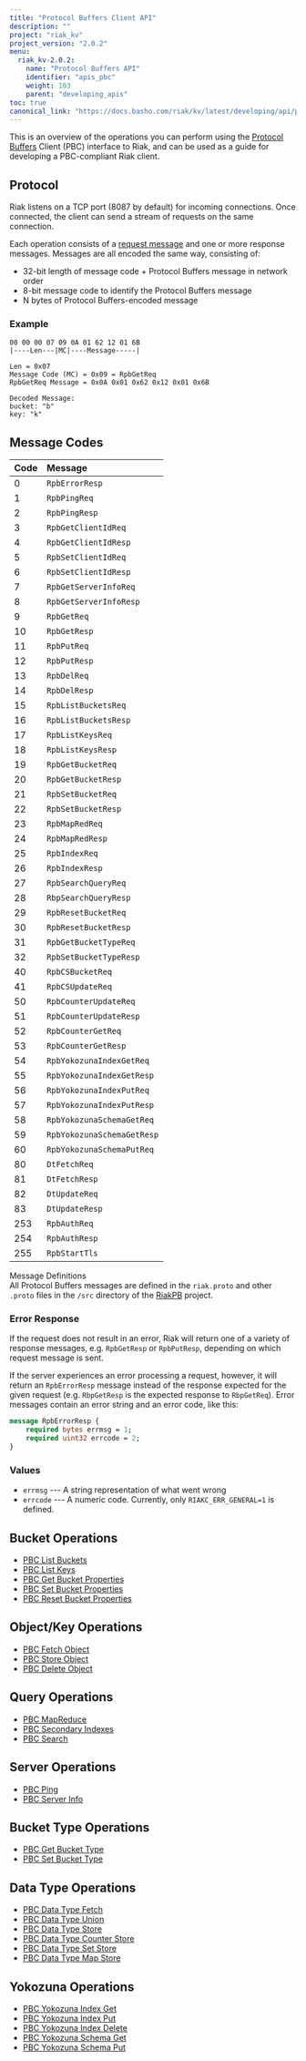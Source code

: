 ```yaml
---
title: "Protocol Buffers Client API"
description: ""
project: "riak_kv"
project_version: "2.0.2"
menu:
  riak_kv-2.0.2:
    name: "Protocol Buffers API"
    identifier: "apis_pbc"
    weight: 103
    parent: "developing_apis"
toc: true
canonical_link: "https://docs.basho.com/riak/kv/latest/developing/api/protocol-buffers"
---
```


This is an overview of the operations you can perform using the
[Protocol Buffers](https://code.google.com/p/protobuf/) Client (PBC)
interface to Riak, and can be used as a guide for developing a
PBC-compliant Riak client.

## Protocol

Riak listens on a TCP port (8087 by default) for incoming connections.
Once connected, the client can send a stream of requests on the same
connection.

Each operation consists of a [request message](https://developers.google.com/protocol-buffers/docs/encoding) and one or more response messages. Messages are all encoded the same way, consisting of:

* 32-bit length of message code + Protocol Buffers message in network
  order
* 8-bit message code to identify the Protocol Buffers message
* N bytes of Protocol Buffers-encoded message

### Example

```
00 00 00 07 09 0A 01 62 12 01 6B
|----Len---|MC|----Message-----|

Len = 0x07
Message Code (MC) = 0x09 = RpbGetReq
RpbGetReq Message = 0x0A 0x01 0x62 0x12 0x01 0x6B

Decoded Message:
bucket: "b"
key: "k"
```

## Message Codes

Code | Message |
:----|:--------|
0 | `RpbErrorResp` |
1 | `RpbPingReq` |
2 | `RpbPingResp` |
3 | `RpbGetClientIdReq` |
4 | `RpbGetClientIdResp` |
5 | `RpbSetClientIdReq` |
6 | `RpbSetClientIdResp` |
7 | `RpbGetServerInfoReq` |
8 | `RpbGetServerInfoResp` |
9 | `RpbGetReq` |
10 | `RpbGetResp` |
11 | `RpbPutReq` |
12 | `RpbPutResp` |
13 | `RpbDelReq` |
14 | `RpbDelResp` |
15 | `RpbListBucketsReq` |
16 | `RpbListBucketsResp` |
17 | `RpbListKeysReq` |
18 | `RpbListKeysResp` |
19 | `RpbGetBucketReq` |
20 | `RpbGetBucketResp` |
21 | `RpbSetBucketReq` |
22 | `RpbSetBucketResp` |
23 | `RpbMapRedReq` |
24 | `RpbMapRedResp` |
25 | `RpbIndexReq` |
26 | `RpbIndexResp` |
27 | `RpbSearchQueryReq` |
28 | `RbpSearchQueryResp` |
29 | `RpbResetBucketReq` |
30 | `RpbResetBucketResp` |
31 | `RpbGetBucketTypeReq` |
32 | `RpbSetBucketTypeResp` |
40 | `RpbCSBucketReq` |
41 | `RpbCSUpdateReq` |
50 | `RpbCounterUpdateReq` |
51 | `RpbCounterUpdateResp` |
52 | `RpbCounterGetReq` |
53 | `RpbCounterGetResp` |
54 | `RpbYokozunaIndexGetReq` |
55 | `RpbYokozunaIndexGetResp` |
56 | `RpbYokozunaIndexPutReq` |
57 | `RpbYokozunaIndexPutResp` |
58 | `RpbYokozunaSchemaGetReq` |
59 | `RpbYokozunaSchemaGetResp` |
60 | `RpbYokozunaSchemaPutReq` |
80 | `DtFetchReq` |
81 | `DtFetchResp` |
82 | `DtUpdateReq` |
83 | `DtUpdateResp` |
253 | `RpbAuthReq` |
254 | `RpbAuthResp` |
255 | `RpbStartTls` |

<div class="info">
<div class="title">Message Definitions</div>
All Protocol Buffers messages are defined in the <code>riak.proto</code>
and other <code>.proto</code> files in the <code>/src</code> directory
of the <a href="https://github.com/basho/riak_pb">RiakPB</a> project.
</div>

### Error Response

If the request does not result in an error, Riak will return one of a
variety of response messages, e.g. `RpbGetResp` or `RpbPutResp`,
depending on which request message is sent.

If the server experiences an error processing a request, however, it
will return an `RpbErrorResp` message instead of the response expected
for the given request (e.g. `RbpGetResp` is the expected response to
`RbpGetReq`). Error messages contain an error string and an error code,
like this:

```protobuf
message RpbErrorResp {
    required bytes errmsg = 1;
    required uint32 errcode = 2;
}
```

### Values

* `errmsg` --- A string representation of what went wrong
* `errcode` --- A numeric code. Currently, only `RIAKC_ERR_GENERAL=1`
  is defined.

## Bucket Operations

* [PBC List Buckets](/riak/kv/2.0.2/developing/api/protocol-buffers/list-buckets)
* [PBC List Keys](/riak/kv/2.0.2/developing/api/protocol-buffers/list-keys)
* [PBC Get Bucket Properties](/riak/kv/2.0.2/developing/api/protocol-buffers/get-bucket-props)
* [PBC Set Bucket Properties](/riak/kv/2.0.2/developing/api/protocol-buffers/set-bucket-props)
* [PBC Reset Bucket Properties](/riak/kv/2.0.2/developing/api/protocol-buffers/reset-bucket-props)

## Object/Key Operations

* [PBC Fetch Object](/riak/kv/2.0.2/developing/api/protocol-buffers/fetch-object)
* [PBC Store Object](/riak/kv/2.0.2/developing/api/protocol-buffers/store-object)
* [PBC Delete Object](/riak/kv/2.0.2/developing/api/protocol-buffers/delete-object)

## Query Operations

* [PBC MapReduce](/riak/kv/2.0.2/developing/api/protocol-buffers/mapreduce)
* [PBC Secondary Indexes](/riak/kv/2.0.2/developing/api/protocol-buffers/secondary-indexes)
* [PBC Search](/riak/kv/2.0.2/developing/api/protocol-buffers/search)

## Server Operations

* [PBC Ping](/riak/kv/2.0.2/developing/api/protocol-buffers/ping)
* [PBC Server Info](/riak/kv/2.0.2/developing/api/protocol-buffers/server-info)

## Bucket Type Operations

* [PBC Get Bucket Type](/riak/kv/2.0.2/developing/api/protocol-buffers/get-bucket-type)
* [PBC Set Bucket Type](/riak/kv/2.0.2/developing/api/protocol-buffers/set-bucket-type)

## Data Type Operations

* [PBC Data Type Fetch](/riak/kv/2.0.2/developing/api/protocol-buffers/dt-fetch)
* [PBC Data Type Union](/riak/kv/2.0.2/developing/api/protocol-buffers/dt-union)
* [PBC Data Type Store](/riak/kv/2.0.2/developing/api/protocol-buffers/dt-store)
* [PBC Data Type Counter Store](/riak/kv/2.0.2/developing/api/protocol-buffers/dt-counter-store)
* [PBC Data Type Set Store](/riak/kv/2.0.2/developing/api/protocol-buffers/dt-set-store)
* [PBC Data Type Map Store](/riak/kv/2.0.2/developing/api/protocol-buffers/dt-map-store)

## Yokozuna Operations

* [PBC Yokozuna Index Get](/riak/kv/2.0.2/developing/api/protocol-buffers/yz-index-get)
* [PBC Yokozuna Index Put](/riak/kv/2.0.2/developing/api/protocol-buffers/yz-index-put)
* [PBC Yokozuna Index Delete](/riak/kv/2.0.2/developing/api/protocol-buffers/yz-index-delete)
* [PBC Yokozuna Schema Get](/riak/kv/2.0.2/developing/api/protocol-buffers/yz-schema-get)
* [PBC Yokozuna Schema Put](/riak/kv/2.0.2/developing/api/protocol-buffers/yz-schema-put)

